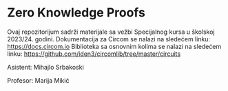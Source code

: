 # Zero Knowledge Proofs
Ovaj repozitorijum sadrži materijale sa vežbi Specijalnog kursa u školskoj 2023/24. godini.
Dokumentacija za Circom se nalazi na sledećem linku: https://docs.circom.io
Biblioteka sa osnovnim kolima se nalazi na sledećem linku: https://github.com/iden3/circomlib/tree/master/circuits

Asistent: Mihajlo Srbakoski

Profesor: Marija Mikić

